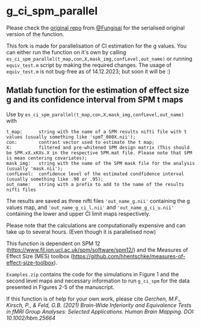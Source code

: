 # g_ci_spm_parallel
Please check the [original repo](https://github.com/Fungisai/g_ci_spm) from [@Fungisai](https://github.com/Fungisai) for the serialised original version of the function.

This fork is made for parallelisation of CI estimation for the g values.
You can either run the function on it's own by calling `es_ci_spm_parallel(t_map,con,X,mask_img,confLevel,out_name)` or running `equiv_test.m` script by making the required changes.
The usage of `equiv_test.m` is not bug-free as of 14.12.2023; but soon it will be :)


## Matlab function for the estimation of effect size g and its confidence interval from SPM t maps

Use by `es_ci_spm_parallel(t_map,con,X,mask_img,confLevel,out_name)` with
```
t_map:      string with the name of a SPM results nifti file with t values (usually something like 'spmT_000X.nii');
con:        contrast vector used to estimate the t map;
X:          filtered and pre-whitened SPM design matrix (This should be SPM.xX.xKXs.X in the respective SPM.mat file. Please note that SPM is mean centering covariates); 
mask_img:   string with the name of the SPM mask file for the analysis (usually 'mask.nii');
confLevel:  confidence level of the estimated condfidence interval (usually something like .90 or .95);
out_name:   string with a prefix to add to the name of the results nifti files 
```
The results are saved as three nifti files `'out_name_g.nii'` containing the g values map, and `'out_name_g_ci_l.nii'` and `'out_name_g_ci_u.nii'` containing the lower and upper CI limit maps respectively.

Please note that the calculations are computationally expensive and can take up to several hours. (Even though it is parallelised now)

This function is dependent on SPM 12 (https://www.fil.ion.ucl.ac.uk/spm/software/spm12/) and the Measures of Effect Size (MES) toolbox (https://github.com/hhentschke/measures-of-effect-size-toolbox).

`Examples.zip` contains the code for the simulations in Figure 1 and the second level maps and necessary information to run `g_ci_spm` for the data presented in Figures 2-5 of the manuscript.

If this function is of help for your own work, please cite _Gerchen, M.F., Kirsch, P., & Feld, G.B. (2021) Brain-Wide Inferiority and Equivalence Tests in fMRI Group Analyses: Selected Applications. Human Brain Mapping. DOI: 10.1002/hbm.25664_
